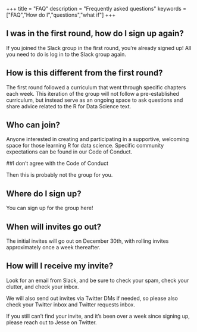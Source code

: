 +++
title = "FAQ"
description = "Frequently asked questions"
keywords = ["FAQ","How do I","questions","what if"]
+++

## I was in the first round, how do I sign up again?

If you joined the Slack group in the first round, you’re already signed up! All you need to do is log in to the Slack group again.

## How is this different from the first round?

The first round followed a curriculum that went through specific chapters each week. This iteration of the group will not follow a pre-established curriculum, but instead serve as an ongoing space to ask questions and share advice related to the R for Data Science text.

## Who can join?

Anyone interested in creating and participating in a supportive, welcoming space for those learning R for data science. Specific community expectations can be found in our Code of Conduct.

##I don’t agree with the Code of Conduct

Then this is probably not the group for you.

## Where do I sign up?

You can sign up for the group here!

## When will invites go out?

The initial invites will go out on December 30th, with rolling invites approximately once a week thereafter.

## How will I receive my invite?

Look for an email from Slack, and be sure to check your spam, check your clutter, and check your inbox.

We will also send out invites via Twitter DMs if needed, so please also check your Twitter inbox and Twitter requests inbox.

If you still can’t find your invite, and it’s been over a week since signing up, please reach out to Jesse on Twitter.